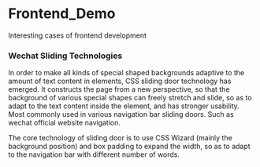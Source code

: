 # Frontend_Demo
Interesting cases of frontend development


### Wechat Sliding Technologies

In order to make all kinds of special shaped backgrounds adaptive to the amount of text content in elements, CSS sliding door technology has emerged. It constructs the page from a new perspective, so that the background of various special shapes can freely stretch and slide, so as to adapt to the text content inside the element, and has stronger usability. Most commonly used in various navigation bar sliding doors. Such as wechat official website navigation.

The core technology of sliding door is to use CSS Wizard (mainly the background position) and box padding to expand the width, so as to adapt to the navigation bar with different number of words.


